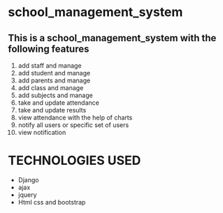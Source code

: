 # school_management_system


## This is a school_management_system with the following features

1.  add staff and manage
2. add student and manage
3. add parents and manage
4. add class and manage
5. add subjects and manage
6. take and update attendance
7. take and update results
8. view attendance with the help of charts
9. notify all users or specific set of users
10. view notification


# TECHNOLOGIES USED

- Django 
- ajax
- jquery
- Html css and bootstrap

